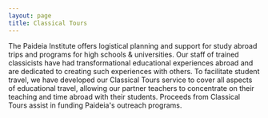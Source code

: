 ```yaml
---
layout: page
title: Classical Tours
---
```


The Paideia Institute offers logistical planning and support for study abroad trips and programs for high schools & universities. Our staff of trained classicists have had transformational educational experiences abroad and are dedicated to creating such experiences with others. To facilitate student travel, we have developed our Classical Tours service to cover all aspects of educational travel, allowing our partner teachers to concentrate on their teaching and time abroad with their students. Proceeds from Classical Tours assist in funding Paideia's outreach programs.
